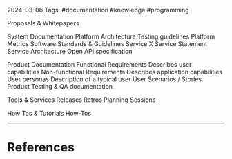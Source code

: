 2024-03-06
Tags: #documentation #knowledge #programming 


Proposals & Whitepapers

System Documentation
	Platform Architecture
	Testing guidelines
	Platform Metrics
	Software Standards & Guidelines
	Service X
		Service Statement
		Service Architecture
		Open API specification

Product Documentation
	Functional Requirements
		Describes user capabilities
	Non-functional Requirements
		Describes application capabilities
	User personas
		Description of a typical user
		User Scenarios / Stories
	Product Testing & QA documentation

Tools & Services
	Releases
	Retros
	Planning Sessions

How Tos & Tutorials
	How-Tos
	


---
# References
